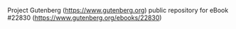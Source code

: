 Project Gutenberg (https://www.gutenberg.org) public repository for eBook #22830 (https://www.gutenberg.org/ebooks/22830)
